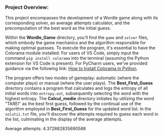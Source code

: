 ### Project Overview:

This project encompasses the development of a Wordle game along with its corresponding solver, an average attempts calculator, and the precomputation of the best word as the initial guess.

Within the **Wordle_Game** directory, you'll find the `game` and `solver` files, which embody the game mechanics and the algorithm responsible for making optimal guesses. To execute the program, it's essential to have the Colorama module installed. For users of VS Code, simply input the command `pip install colorama` into the terminal (assuming the Python extension for VS Code is present). For PyCharm users, we've provided guidance via the following link: [How to Install Colorama in Python](https://blog.finxter.com/how-to-install-colorama-in-python/).

The program offers two modes of gameplay: automatic (where the computer plays) or manual (where the user plays). The **Best_First_Guess** directory contains a program that calculates and logs the entropy of all initial words into `entropy.out`, subsequently selecting the word with the highest entropy. The **Calcul_medie** directory initiates by utilizing the word "TAREI" as the best first guess, followed by the continual use of the algorithm employed in **Best_First_Guess** for the updated word list. In the `solutii.txt` file, you'll discover the attempts required to guess each word in the list, culminating in the display of the average attempts.

Average attempts: 4.372882835690588
